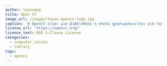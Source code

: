 ```yaml
---
author: tasosmpp
title: Open CV
image_url: /images/tasos-opencv-logo.jpg
caption: 'H OpenCV είναι μια βιβλιοθήκη η οποία χρησιμοποιείται για την δημιοργία εφαρμογών υπολογιστικής όρασης (Computer Vision) οι οποιές λειτουργούν σε πραγματικό χρόνο. Συνεπώς αυξάνει τις δυνατότητες προγραμματισμού της διάδρασης, γιατι ο υπολογιστής μπορεί να "δει".'
license_url: 'https://opencv.org/'
license_text: BSD 3-Clause License
categories:
  - computer_vision
  - library
tags:
  - opencv
---
```

